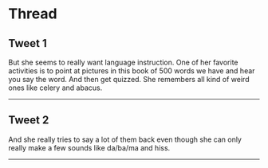 # Thread

## Tweet 1

But she seems to really want language instruction. One of her favorite activities is to point at pictures in this book of 500 words we have and hear you say the word. And then get quizzed. She remembers all kind of weird ones like celery and abacus.

---

## Tweet 2

And she really tries to say a lot of them back even though she can only really make a few sounds like da/ba/ma and hiss.

---


